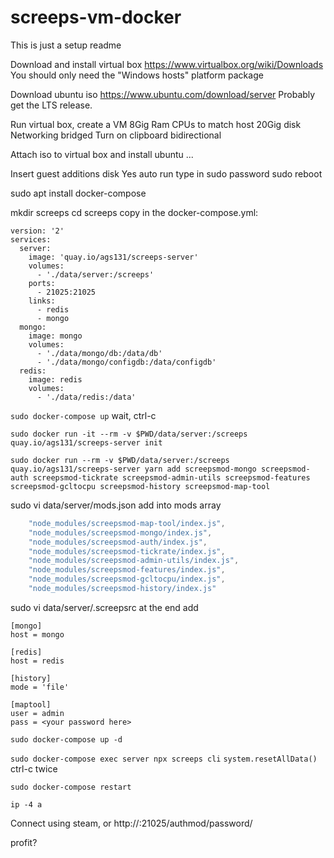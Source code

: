# screeps-vm-docker
This is just a setup readme

Download and install virtual box
https://www.virtualbox.org/wiki/Downloads
You should only need the "Windows hosts" platform package

Download ubuntu iso
https://www.ubuntu.com/download/server
Probably get the LTS release.

Run virtual box, create a VM
8Gig Ram
CPUs to match host
20Gig disk
Networking bridged
Turn on clipboard bidirectional

Attach iso to virtual box and install ubuntu
...

Insert guest additions disk
Yes auto run
type in sudo password
sudo reboot

sudo apt install docker-compose

mkdir screeps
cd screeps
copy in the docker-compose.yml:
```
version: '2'
services:
  server:
    image: 'quay.io/ags131/screeps-server'
    volumes:
      - './data/server:/screeps'
    ports:
      - 21025:21025
    links:
      - redis
      - mongo
  mongo:
    image: mongo
    volumes:
      - './data/mongo/db:/data/db'
      - './data/mongo/configdb:/data/configdb'
  redis:
    image: redis
    volumes:
      - './data/redis:/data'
```

`sudo docker-compose up`
wait, ctrl-c

`sudo docker run -it --rm -v $PWD/data/server:/screeps quay.io/ags131/screeps-server init`

`sudo docker run --rm -v $PWD/data/server:/screeps quay.io/ags131/screeps-server yarn add screepsmod-mongo screepsmod-auth screepsmod-tickrate screepsmod-admin-utils screepsmod-features screepsmod-gcltocpu screepsmod-history screepsmod-map-tool `

sudo vi data/server/mods.json
add into mods array
```javascript
    "node_modules/screepsmod-map-tool/index.js",
    "node_modules/screepsmod-mongo/index.js",
    "node_modules/screepsmod-auth/index.js",
    "node_modules/screepsmod-tickrate/index.js",
    "node_modules/screepsmod-admin-utils/index.js",
    "node_modules/screepsmod-features/index.js",
    "node_modules/screepsmod-gcltocpu/index.js",
    "node_modules/screepsmod-history/index.js"
```

sudo vi data/server/.screepsrc
at the end add
```
[mongo]
host = mongo

[redis]
host = redis

[history]
mode = 'file'

[maptool]
user = admin
pass = <your password here>
```

`sudo docker-compose up -d`

`sudo docker-compose exec server npx screeps cli`
`system.resetAllData()`
ctrl-c twice

`sudo docker-compose restart`

`ip -4 a`

Connect using steam, or
http://<ip>:21025/authmod/password/

profit?
